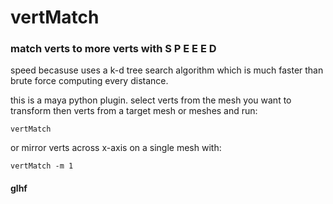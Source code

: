 # vertMatch
###  match verts to more verts with S P E E E D
speed becasuse uses a k-d tree search algorithm which is much faster than brute force computing every distance.

this is a maya python plugin.
select verts from the mesh you want to transform then verts from a target mesh or meshes and run:
```
vertMatch
```
or mirror verts across x-axis on a single mesh with:
```
vertMatch -m 1
```

#### glhf
